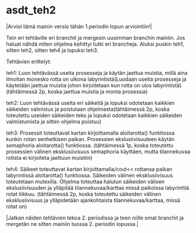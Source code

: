 # asdt_teh2
|Arvioi tämä mainin versio tähän 1.periodin lopun arviointiin!|

Tein eri tehtäville eri branchit ja mergesin uusimman branchin mainiin. Jos haluat nähdä miten ohjelma kehittyi tutki eri brancheja. Aluksi puskin teh1, sitten teh2, sitten teh4 ja lopuksi teh3.  

Tehtävien erittelyt:

  teh1:
Luon tehtävässä useita prosesseja ja käytän jaettua muistia, millä aina ilmoitan monesko rotta on ulkona labyrintistä(Luodaan useita prosesseja ja käytetään jaettua muistia johon kirjoitetaan kun rotta on ulos labyrintistä) (tähtäimessä 2p, koska jaettua muistia ja monta prosessia)
  
  teh2:
Luon tehtävässä useita eri säikeitä ja lopuksi odotetaan kaikkien säikeiden valmistus ja poistutaan ohjelmasta(tähtäimessä 2p, koska toteutettu useiden säikeiden teko ja lopuksi odotetaan kaikkien säikeiden valmistumista ja sitten ohjelma poistuu)
  
  teh3:
Prosessit toteuttavat kartan kirjoittamalla aloitarotta() funktiossa kunkin rotan senhetkisen paikan. Prosessien ekslusiivisuuteen käytän semaphoria aloitarotta() funktiossa. (tähtäimessä 1p, koska toteutettu prosessien välinen eksklusiivisuus semaphoria käyttäen, mutta tilannekuvaa rotista ei kirjoiteta jaettuun muistiin)
  
  teh4:
Säikeet toteuttavat kartan kirjoittamalla/cout<< rottansa paikan labyrintissä aloitarotta() funktiossa. Säikeiden välinen eksklusiivisuus toteutetaan mutexilla. Ohjelma toteuttaa halutun säikeiden välisen ekslusiivisuuden ja ylläpitää tilannekuvaa/karttaa missä paikoissa labyrinttiä rotat liikkuu. (tähtäimessä 2p, koska toteutettu säikeiden välinen eksklusiivisuus ja ylläpidetään ajankohtaista tilannekuvaa/karttaa, missä rotat on)     
  
|Jatkan näiden tehtävien tekoa 2. periodissa ja teen niille omat branchit ja mergetän ne sitten mainiin tuossa 2. periodin lopussa.|

